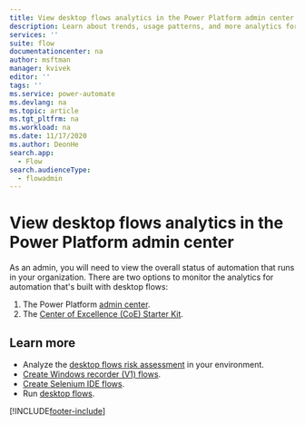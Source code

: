 ```yaml
---
title: View desktop flows analytics in the Power Platform admin center | Microsoft Docs
description: Learn about trends, usage patterns, and more analytics for desktop flows in the Power Platform admin center.
services: ''
suite: flow
documentationcenter: na
author: msftman
manager: kvivek
editor: ''
tags: ''
ms.service: power-automate
ms.devlang: na
ms.topic: article
ms.tgt_pltfrm: na
ms.workload: na
ms.date: 11/17/2020
ms.author: DeonHe
search.app: 
  - Flow
search.audienceType: 
  - flowadmin
---
```


# View desktop flows analytics in the Power Platform admin center

As an admin, you will need to view the overall status of automation that runs in your organization. There are two options to monitor the analytics for automation that's built with desktop flows:

1. The Power Platform [admin center](https://aka.ms/ppac).
1. The [Center of Excellence (CoE) Starter Kit](/power-platform/guidance/coe/setup).


## Learn more

- Analyze the [desktop flows risk assessment](/power-platform/guidance/coe/power-bi-govern#desktop-flows-risk-assessment) in your environment.
- [Create Windows recorder (V1) flows](create-desktop.md).
- [Create Selenium IDE flows](create-web.md).
- Run [desktop flows](run-desktop-flow.md).


[!INCLUDE[footer-include](../includes/footer-banner.md)]